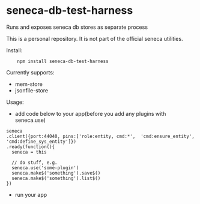 # seneca-db-test-harness
Runs and exposes seneca db stores as separate process

This is a personal repository. It is not part of the official seneca utilities.

Install:
```
    npm install seneca-db-test-harness
```

Currently supports:
- mem-store
- jsonfile-store

Usage:
- add code below to your app(before you add any plugins with seneca.use)
```
seneca
.client({port:44040, pins:['role:entity, cmd:*',  'cmd:ensure_entity',  'cmd:define_sys_entity']})
.ready(function(){
  seneca = this
  
  // do stuff, e.g.
  seneca.use('some-plugin')
  seneca.make$('something').save$()
  seneca.make$('something').list$()
})
```
- run your app
